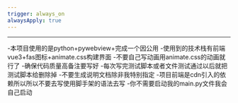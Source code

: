 ```yaml
---
trigger: always_on
alwaysApply: true
---
```

---
-本项目使用的是python+pywebview+完成一个因公用
-使用到的技术栈有前端vue3+fas图标+animate.css构建界面
-不要自己写动画用animate.css的动画就行了
-确保代码质量高备注要写好
-每次写完测试脚本或者文件测试通过以后就把测试脚本给删除掉
-不要生成说明文档除非我特别指定
-项目前端是cdn引入的依赖所以所以不要去写使用脚手架的语法去写
-你不需要启动我的main.py文件我会自己启动
